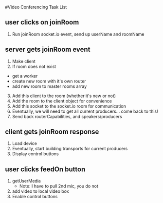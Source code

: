 #Video Conferencing Task List
## user clicks on joinRoom
1. Run joinRoom socket.io event, send up userName and roomName
## server gets joinRoom event
1. Make client
2. If room does not exist
- get a worker
- create new room with it's own router
- add new room to master rooms array
3. Add this client to the room (whether it's new or not)
4. Add the room to the client object for convenience
5. Add this socket to the socket.io room for communication
6. Eventually, we will need to get all current producers... come back to this!
7. Send back routerCapabilities, and speakers/producers

## client gets joinRoom response
1. Load device
2. Eventually, start building transports for current producers
3. Display control buttons

## user clicks feedOn button
1. getUserMedia
    - Note: I have to pull 2nd mic, you do not
2. add video to local video box
3. Enable control buttons